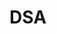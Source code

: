 # DSA
<!-- 18 oct done nothing -->
<!-- 19 oct did nothing again  --> 
<!-- first mile stone completed my first quiz on space and time complexity -->
<!-- 2 nov did not done anything -->
<!-- 3 nov did not done anything -->
